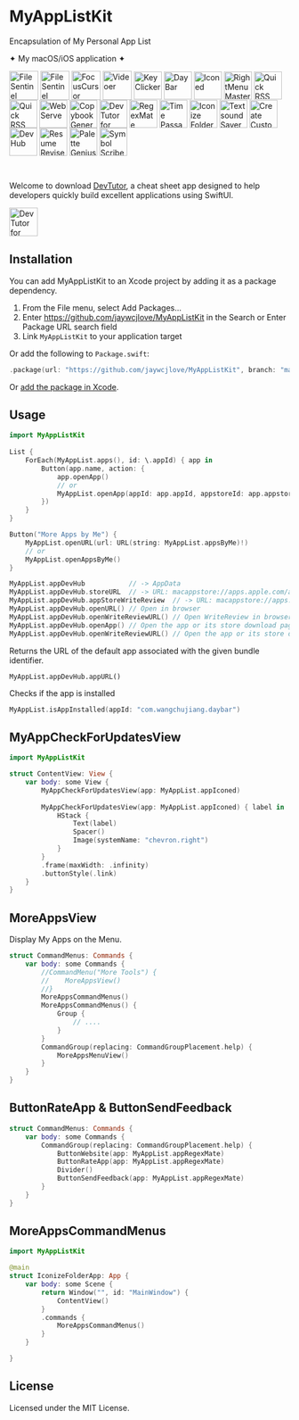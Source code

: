 MyAppListKit
===

Encapsulation of My Personal App List

✦ My macOS/iOS application ✦

<p style="display: inline_block">
    <a target="_blank" href="https://wangchujiang.com/audioer/" title="FileSentinel for macOS"><img align="center" alt="FileSentinel" height="52" width="52" src="https://github.com/user-attachments/assets/7a836865-8c90-4119-87bc-19e06a76c957"></a>
    <a target="_blank" href="https://wangchujiang.com/file-sentinel/" title="FileSentinel for macOS"><img align="center" alt="FileSentinel" height="52" width="52" src="https://github.com/user-attachments/assets/28bce2cc-290e-45bf-9068-585ff6ecafe9"></a>
    <a target="_blank" href="https://wangchujiang.com/focus-cursor/" title="FocusCursor for macOS"><img align="center" alt="FocusCursor" height="52" width="52" src="https://github.com/user-attachments/assets/d543668a-737b-4853-a6bb-eaa269e69836"></a>
    <a target="_blank" href="https://wangchujiang.com/videoer/" title="Videoer for macOS"><img align="center" alt="Videoer" height="52" width="52" src="https://github.com/user-attachments/assets/12c02a7a-109e-4048-91f4-ab2dfd1e264e"></a>
    <a target="_blank" href="https://wangchujiang.com/key-clicker/" title="KeyClicker for macOS"><img align="center" alt="KeyClicker" height="50" width="50" src="https://github.com/user-attachments/assets/5a19fcb9-cb81-4855-b4ea-31c604d9612a"></a>
    <a target="_blank" href="https://wangchujiang.com/daybar/" title="DayBar for macOS"><img align="center" alt="DayBar" height="50" width="50" src="https://github.com/user-attachments/assets/b67d4a2e-92e2-4d8c-8c6f-2a1eb3e2fa93"></a>
    <a target="_blank" href="https://wangchujiang.com/iconed/" title="Iconed for macOS"><img align="center" alt="Iconed" height="50" width="50" src="https://github.com/user-attachments/assets/8a35dc7b-4faf-4e2a-9311-f66d6844a896"></a>
    <a target="_blank" href="https://wangchujiang.com/rightmenu-master/" title="RightMenu Master for macOS"><img align="center" alt="RightMenu Master" height="50" width="50" src="https://github.com/user-attachments/assets/39a76541-71bf-4de7-a01c-c62f0557dff5"></a>
    <a target="_blank" href="https://wangchujiang.com/paste-quick/" title="Paste Quick for macOS"><img align="center" alt="Quick RSS" height="50" width="50" src="https://github.com/user-attachments/assets/bdaad5b7-9810-44ce-8f17-8410864465d2"></a>
    <a target="_blank" href="https://wangchujiang.com/quick-rss/" title="Quick RSS for macOS/iOS"><img align="center" alt="Quick RSS" height="50" width="50" src="https://github.com/user-attachments/assets/374106b5-a448-4d1d-9ccb-b04b6bc681ed"></a>
    <a target="_blank" href="https://wangchujiang.com/web-serve/" title="Web Serve for macOS"><img align="center" alt="Web Serve" height="50" width="50" src="https://github.com/user-attachments/assets/e1d9f76f-0f3d-4ba5-8a15-253ee173bb1c"></a>
    <a target="_blank" href="https://wangchujiang.com/copybook-generator/" title="Copybook Generator for macOS/iOS"><img align="center" alt="Copybook Generator" height="50" width="50" src="https://github.com/jaywcjlove/jaywcjlove/assets/1680273/b90e42ff-158b-4534-82ca-5898fd0e8d73"></a>
    <a target="_blank" href="https://wangchujiang.com/devtutor/" title="DevTutor for macOS/iOS"><img align="center" alt="DevTutor for SwiftUI" height="50" width="50" src="https://github.com/jaywcjlove/jaywcjlove/assets/1680273/f15c154d-0192-48eb-8e0e-9e245ffd974a"></a>
    <a target="_blank" href="https://wangchujiang.com/regex-mate/" title="RegexMate for macOS/iOS"><img align="center" alt="RegexMate" height="50" width="50" src="https://github.com/jaywcjlove/jaywcjlove/assets/1680273/aabe5aa9-9a96-4390-8bed-c3e4023d0dea"></a>
    <a target="_blank" href="https://wangchujiang.com/time-passage/" title="Time Passage for macOS/iOS"><img align="center" alt="Time Passage" height="50" width="50" src="https://github.com/jaywcjlove/time-passage/assets/1680273/6f30e429-e6f3-4dbe-9921-a5effe2a05e9"></a>
    <a target="_blank" href="https://wangchujiang.com/IconizeFolder/" title="IconizeFolder for macOS"><img align="center" alt="Iconize Folder" height="50" width="50" src="https://github.com/jaywcjlove/jaywcjlove/assets/1680273/fa9d8b9c-1e51-4ded-877c-fa5b21c47220"></a>
    <a target="_blank" href="https://wangchujiang.com/TextSoundSaver/" title="Textsound Saver for macOS/iOS"><img align="center" alt="Textsound Saver" height="50" width="50" src="https://github.com/jaywcjlove/jaywcjlove/assets/1680273/0595e842-980b-4574-8891-a8ba853a08be"></a>
    <a target="_blank" href="https://wangchujiang.com/create-custom-symbols/" title="Create Custom Symbols for macOS"><img align="center" alt="Create Custom Symbols" height="50" width="50" src="https://github.com/jaywcjlove/jaywcjlove/assets/1680273/8cd022ce-a3f1-4e89-b7c6-6fbd0d4db77c"></a>
    <a target="_blank" href="https://wangchujiang.com/DevHub/" title="DevHub for macOS"><img align="center" alt="DevHub" height="50" width="50" src="https://github.com/user-attachments/assets/4a44a4fd-67ce-430b-af0a-72f18feaa47d"></a>
    <a target="_blank" href="https://wangchujiang.com/ResumeRevise/" title="Resume Revise for macOS"><img align="center" alt="Resume Revise" height="50" width="50" src="https://github.com/jaywcjlove/jaywcjlove/assets/1680273/c9954a20-1905-48de-bdf8-d71837974aa2"></a>
    <a target="_blank" href="https://wangchujiang.com/palette-genius/" title="Palette Genius for macOS"><img align="center" alt="Palette Genius" height="50" width="50" src="https://github.com/jaywcjlove/jaywcjlove/assets/1680273/27340413-d355-45b2-8f6f-6ac37682d957"></a>
    <a target="_blank" href="https://wangchujiang.com/symbol-scribe/" title="Symbol Scribe for macOS"><img align="center" alt="Symbol Scribe" height="50" width="50" src="https://github.com/jaywcjlove/jaywcjlove/assets/1680273/c7249f05-fa70-4def-a1e9-571d5f171fc9"></a>
</p>
<br>

Welcome to download [DevTutor](https://apps.apple.com/app/devtutor/id6471227008), a cheat sheet app designed to help developers quickly build excellent applications using SwiftUI.

<p>
  <a target="_blank" href="https://apps.apple.com/app/devtutor/id6471227008" title="DevTutor for SwiftUI AppStore"><img alt="DevTutor for SwiftUI AppStore" src="https://jaywcjlove.github.io/sb/download/macos.svg" height="51">
  </a>
</p>

## Installation

You can add MyAppListKit to an Xcode project by adding it as a package dependency.

1. From the File menu, select Add Packages…
2. Enter https://github.com/jaywcjlove/MyAppListKit in the Search or Enter Package URL search field
3. Link `MyAppListKit` to your application target

Or add the following to `Package.swift`:

```swift
.package(url: "https://github.com/jaywcjlove/MyAppListKit", branch: "main")
```

Or [add the package in Xcode](https://developer.apple.com/documentation/xcode/adding_package_dependencies_to_your_app).

## Usage

```swift
import MyAppListKit
    
List {
    ForEach(MyAppList.apps(), id: \.appId) { app in
        Button(app.name, action: {
            app.openApp()
            // or
            MyAppList.openApp(appId: app.appId, appstoreId: app.appstoreId)
        })
    }
}

Button("More Apps by Me") {
    MyAppList.openURL(url: URL(string: MyAppList.appsByMe)!)
    // or
    MyAppList.openAppsByMe()
}

MyAppList.appDevHub           // -> AppData
MyAppList.appDevHub.storeURL  // -> URL: macappstore://apps.apple.com/app/id6476452351
MyAppList.appDevHub.appStoreWriteReview  // -> URL: macappstore://apps.apple.com/app/id6476452351?action=write-review
MyAppList.appDevHub.openURL() // Open in browser
MyAppList.appDevHub.openWriteReviewURL() // Open WriteReview in browser
MyAppList.appDevHub.openApp() // Open the app or its store download page
MyAppList.appDevHub.openWriteReviewURL() // Open the app or its store download page
```

Returns the URL of the default app associated with the given bundle identifier.

```
MyAppList.appDevHub.appURL()
```

Checks if the app is installed

```swift
MyAppList.isAppInstalled(appId: "com.wangchujiang.daybar")
```


## MyAppCheckForUpdatesView

```swift
import MyAppListKit

struct ContentView: View {
    var body: some View {
        MyAppCheckForUpdatesView(app: MyAppList.appIconed)
                    
        MyAppCheckForUpdatesView(app: MyAppList.appIconed) { label in
            HStack {
                Text(label)
                Spacer()
                Image(systemName: "chevron.right")
            }
        }
        .frame(maxWidth: .infinity)
        .buttonStyle(.link)
    }
}
```

## MoreAppsView

Display My Apps on the Menu.

```swift
struct CommandMenus: Commands {
    var body: some Commands {
        //CommandMenu("More Tools") {
        //    MoreAppsView()
        //}
        MoreAppsCommandMenus()
        MoreAppsCommandMenus() {
            Group {
                // ....
            }
        }
        CommandGroup(replacing: CommandGroupPlacement.help) {
            MoreAppsMenuView()
        }
    }
}
```

## ButtonRateApp & ButtonSendFeedback

```swift
struct CommandMenus: Commands {
    var body: some Commands {
        CommandGroup(replacing: CommandGroupPlacement.help) {
            ButtonWebsite(app: MyAppList.appRegexMate)
            ButtonRateApp(app: MyAppList.appRegexMate)
            Divider()
            ButtonSendFeedback(app: MyAppList.appRegexMate)
        }
    }
}
```


## MoreAppsCommandMenus

```swift
import MyAppListKit

@main
struct IconizeFolderApp: App {
    var body: some Scene {
        return Window("", id: "MainWindow") {
            ContentView()
        }
        .commands {
            MoreAppsCommandMenus()
        }
    }

}
```

## License

Licensed under the MIT License.
